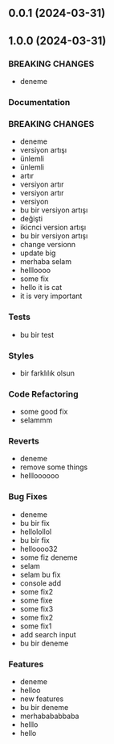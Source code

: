 
## 0.0.1 (2024-03-31)
## 1.0.0 (2024-03-31)
### BREAKING CHANGES
 * deneme
### Documentation
### BREAKING CHANGES
 * deneme
 * versiyon artışı
 * ünlemli
 * ünlemli
 * artır
 * versiyon artır
 * versiyon artır
 * versiyon
 * bu bir versiyon artışı
 * değişti
 * ikicnci version artışı
 * bu bir versiyon artışı
 * change versionn
 * update big
 * merhaba selam
 * hellloooo
 * some fix
 * hello it is cat
 * it is very important
### Tests
 * bu bir test
### Styles
 * bir farklılık olsun
### Code Refactoring
 * some good fix
 * selammm
### Reverts
 * deneme
 * remove some things
 * hellloooooo
### Bug Fixes
 * deneme
 * bu bir fix
 * hellolollol
 * bu bir fix
 * helloooo32
 * some fiz deneme
 * selam
 * selam bu fix
 * console add
 * some fix2
 * some fixe
 * some fix3
 * some fix2
 * some fix1
 * add search input
 * bu bir deneme
### Features
 * deneme
 * helloo
 * new features
 * bu bir deneme
 * merhabababbaba
 * helllo
 * hello